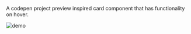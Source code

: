A codepen project preview inspired card component that has functionality on hover.


![demo](https://github.com/user-attachments/assets/b497b33d-daed-4fb2-bf2b-36202628cf68)

